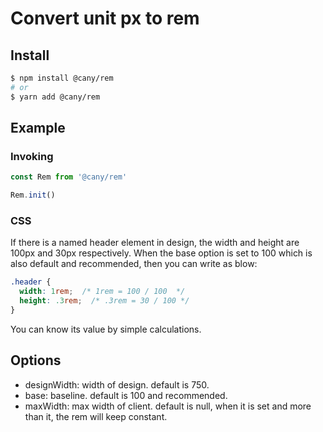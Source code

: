 # Convert unit px to rem

## Install

```bash
$ npm install @cany/rem
# or
$ yarn add @cany/rem
```

## Example

### Invoking

```js
const Rem from '@cany/rem'

Rem.init()
```

### CSS

If there is a named header element in design, the width and height are 100px and 30px respectively. When the base option is set to 100 which is also default and recommended, then you can write as blow:

```css
.header {
  width: 1rem;  /* 1rem = 100 / 100  */
  height: .3rem;  /* .3rem = 30 / 100 */
}
```

You can know its value by simple calculations. 

## Options

- designWidth: width of design. default is 750.
- base: baseline. default is 100 and recommended.
- maxWidth: max width of client. default is null, when it is set and more than it, the rem will keep constant.



